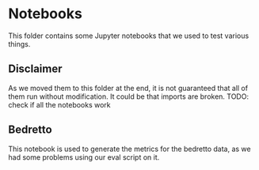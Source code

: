 # Notebooks
This folder contains some Jupyter notebooks that we used to test various things.

## Disclaimer
As we moved them to this folder at the end, it is not guaranteed that all of them run without modification. It could be that imports are broken.
TODO: check if all the notebooks work

## Bedretto
This notebook is used to generate the metrics for the bedretto data, as we had some problems using our eval script on it.
